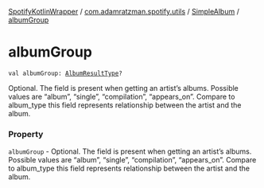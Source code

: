 [SpotifyKotlinWrapper](../../index.md) / [com.adamratzman.spotify.utils](../index.md) / [SimpleAlbum](index.md) / [albumGroup](./album-group.md)

# albumGroup

`val albumGroup: `[`AlbumResultType`](../-album-result-type/index.md)`?`

Optional. The field is present when getting an artist’s albums. Possible values
are “album”, “single”, “compilation”, “appears_on”. Compare to album_type this field represents relationship
between the artist and the album.

### Property

`albumGroup` - Optional. The field is present when getting an artist’s albums. Possible values
are “album”, “single”, “compilation”, “appears_on”. Compare to album_type this field represents relationship
between the artist and the album.
